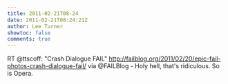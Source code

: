 ```yaml
---
title: 2011-02-21T08-24
date: 2011-02-21T08:24:21Z
author: Lee Turner
showtoc: false
comments: true
---
```


RT @ttscoff: "Crash Dialogue FAIL" http://failblog.org/2011/02/20/epic-fail-photos-crash-dialogue-fail/ via @FAILBlog - Holy hell, that's ridiculous. So is Opera.

